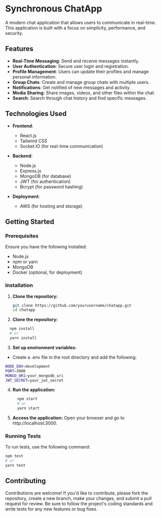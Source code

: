 # Synchronous ChatApp

A modern chat application that allows users to communicate in real-time. This application is built with a focus on simplicity, performance, and security.

## Features

- **Real-Time Messaging**: Send and receive messages instantly.
- **User Authentication**: Secure user login and registration.
- **Profile Management**: Users can update their profiles and manage personal information.
- **Group Chats**: Create and manage group chats with multiple users.
- **Notifications**: Get notified of new messages and activity.
- **Media Sharing**: Share images, videos, and other files within the chat.
- **Search**: Search through chat history and find specific messages.
  


## Technologies Used

- **Frontend**: 
  - React.js
  - Tailwind CSS
  - Socket.IO (for real-time communication)
  
- **Backend**: 
  - Node.js
  - Express.js
  - MongoDB (for database)
  - JWT (for authentication)
  - Bcrypt (for password hashing)
  
- **Deployment**:
  - AWS (for hosting and storage)

## Getting Started

### Prerequisites

Ensure you have the following installed:

- Node.js
- npm or yarn
- MongoDB
- Docker (optional, for deployment)

### Installation

1. **Clone the repository:**
   ```bash
   git clone https://github.com/yourusername/chatapp.git
   cd chatapp
   ```

2. **Clone the repository:**
  ```bash
    npm install
    # or
    yarn install
  ```

3. **Set up environment variables:**
  - Create a .env file in the root directory and add the following:
  ```bash
  NODE_ENV=development
  PORT=3000
  MONGO_URI=your_mongodb_uri
  JWT_SECRET=your_jwt_secret
  ``` 
4. **Run the application:**
   ```bash
     npm start
     # or
     yarn start
   ```

6. **Access the application:**
   Open your browser and go to http://localhost:3000.
   
### Running Tests

To run tests, use the following command:

```bash
npm test
# or
yarn test
```
## Contributing

Contributions are welcome! If you'd like to contribute, please fork the repository, create a new branch, make your changes, and submit a pull request for review. Be sure to follow the project's coding standards and write tests for any new features or bug fixes.

